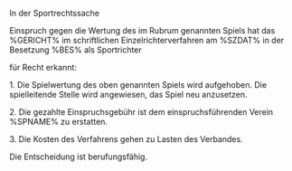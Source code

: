 In der Sportrechtssache

Einspruch gegen die Wertung des im Rubrum genannten Spiels hat das
%GERICHT% im schriftlichen Einzelrichterverfahren am %SZDAT% in der
Besetzung %BES% als Sportrichter

für Recht erkannt:

1\. Die Spielwertung des oben genannten Spiels wird aufgehoben. Die
spielleitende Stelle wird angewiesen, das Spiel neu anzusetzen.

2\. Die gezahlte Einspruchsgebühr ist dem einspruchsführenden Verein
%SPNAME% zu erstatten.

3\. Die Kosten des Verfahrens gehen zu Lasten des Verbandes.

Die Entscheidung ist berufungsfähig.